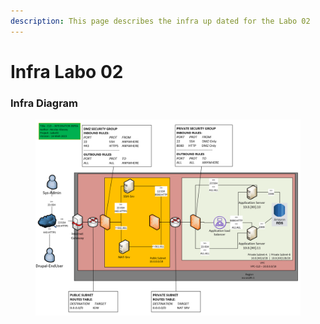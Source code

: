 ```yaml
---
description: This page describes the infra up dated for the Labo 02
---
```


# Infra Labo 02



### Infra Diagram

<figure><img src="../../../.gitbook/assets/image (3).png" alt=""><figcaption></figcaption></figure>
